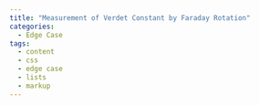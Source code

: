 ```yaml
---
title: "Measurement of Verdet Constant by Faraday Rotation"
categories:
  - Edge Case
tags:
  - content
  - css
  - edge case
  - lists
  - markup
---
```

